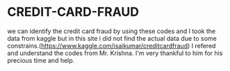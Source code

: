 # CREDIT-CARD-FRAUD 
we can identify the credit card fraud by using these codes and I took the data from kaggle but in this site i did not find the actual data due to some constrains.(https://www.kaggle.com/isaikumar/creditcardfraud)
I refered and understand the codes  from Mr. Krishna.
I'm very thankful to him for his precious time and help.
